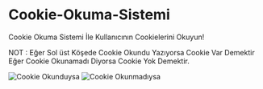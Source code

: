 # Cookie-Okuma-Sistemi
Cookie Okuma Sistemi İle Kullanıcının Cookielerini Okuyun!

NOT : Eğer Sol üst Köşede Cookie Okundu Yazıyorsa Cookie Var Demektir Eğer Cookie Okunamadı Diyorsa Cookie Yok Demektir.

![Cookie Okunduysa](https://i.hizliresim.com/m3RNHF.png)
![Cookie Okunmadıysa](https://i.hizliresim.com/jk74Ku.png)

